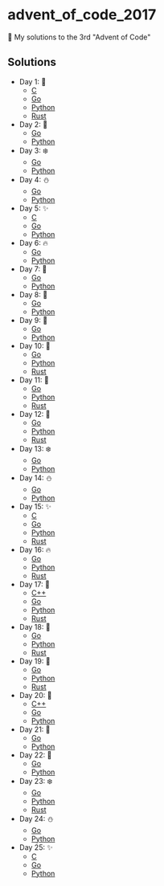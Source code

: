 # advent_of_code_2017
🎅 My solutions to the 3rd "Advent of Code"

## Solutions

* Day 1:  :santa:
    * [C](Day1-9/1.c)
    * [Go](Day1-9/1.go)
    * [Python](Day1-9/1.py)
    * [Rust](Day1-9/1.rs)
* Day 2:  :star2:
    * [Go](Day1-9/2.go)
    * [Python](Day1-9/2.py)
* Day 3:  :snowflake:
    * [Go](Day1-9/3.go)
    * [Python](Day1-9/3.py)
* Day 4:  :snowman:
    * [Go](Day1-9/4.go)
    * [Python](Day1-9/4.py)
* Day 5:  :sparkles:
    * [C](Day1-9/5.c)
    * [Go](Day1-9/5.go)
    * [Python](Day1-9/5.py)
* Day 6:  :fire:
    * [Go](Day1-9/6.go)
    * [Python](Day1-9/6.py)
* Day 7:  :christmas_tree:
    * [Go](Day1-9/7.go)
    * [Python](Day1-9/7.py)
* Day 8:  :gift:
    * [Go](Day1-9/8.go)
    * [Python](Day1-9/8.py)
* Day 9:  :bell:
    * [Go](Day1-9/9.go)
    * [Python](Day1-9/9.py)
* Day 10:  :tada:
    * [Go](Day10-19/10.go)
    * [Python](Day10-19/10.py)
    * [Rust](Day10-19/day10.rs)
* Day 11:  :santa:
    * [Go](Day10-19/11.go)
    * [Python](Day10-19/11.py)
    * [Rust](Day10-19/day11.rs)
* Day 12:  :star2:
    * [Go](Day10-19/12.go)
    * [Python](Day10-19/12.py)
    * [Rust](Day10-19/day12.rs)
* Day 13:  :snowflake:
    * [Go](Day10-19/13.go)
    * [Python](Day10-19/13.py)
* Day 14:  :snowman:
    * [Go](Day10-19/14.go)
    * [Python](Day10-19/14.py)
* Day 15:  :sparkles:
    * [C](Day10-19/15.c)
    * [Go](Day10-19/15.go)
    * [Python](Day10-19/15.py)
    * [Rust](Day10-19/day15.rs)
* Day 16:  :fire:
    * [Go](Day10-19/16.go)
    * [Python](Day10-19/16.py)
    * [Rust](Day10-19/day16.rs)
* Day 17:  :christmas_tree:
    * [C++](Day10-19/17.cpp)
    * [Go](Day10-19/17.go)
    * [Python](Day10-19/17.py)
    * [Rust](Day10-19/day17.rs)
* Day 18:  :gift:
    * [Go](Day10-19/18.go)
    * [Python](Day10-19/18.py)
    * [Rust](Day10-19/day18.rs)
* Day 19:  :bell:
    * [Go](Day10-19/19.go)
    * [Python](Day10-19/19.py)
    * [Rust](Day10-19/day19.rs)
* Day 20:  :tada:
    * [C++](Day20-25/20.cpp)
    * [Go](Day20-25/20.go)
    * [Python](Day20-25/20.py)
* Day 21:  :santa:
    * [Go](Day20-25/21.go)
    * [Python](Day20-25/21.py)
* Day 22:  :star2:
    * [Go](Day20-25/22.go)
    * [Python](Day20-25/22.py)
* Day 23:  :snowflake:
    * [Go](Day20-25/23.go)
    * [Python](Day20-25/23.py)
    * [Rust](Day20-25/day23.rs)
* Day 24:  :snowman:
    * [Go](Day20-25/24.go)
    * [Python](Day20-25/24.py)
* Day 25:  :sparkles:
    * [C](Day20-25/25.c)
    * [Go](Day20-25/25.go)
    * [Python](Day20-25/25.py)
